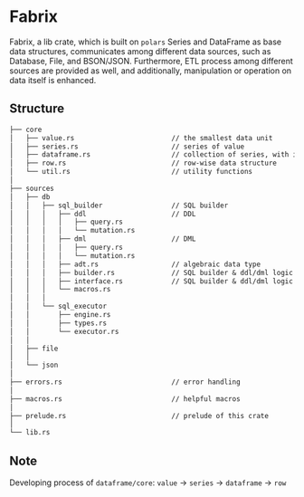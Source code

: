 # Fabrix

Fabrix, a lib crate, which is built on `polars` Series and DataFrame as base data structures, communicates among different data sources, such as Database, File, and BSON/JSON. Furthermore, ETL process among different sources are provided as well, and additionally, manipulation or operation on data itself is enhanced.

## Structure

```txt
├── core
│   ├── value.rs                        // the smallest data unit
│   ├── series.rs                       // series of value
│   ├── dataframe.rs                    // collection of series, with index series
│   ├── row.rs                          // row-wise data structure
│   └── util.rs                         // utility functions
│
├── sources
│   ├── db
│   │   ├── sql_builder                 // SQL builder
│   │   │   ├── ddl                     // DDL
│   │   │   │   ├── query.rs
│   │   │   │   └── mutation.rs
│   │   │   ├── dml                     // DML
│   │   │   │   ├── query.rs
│   │   │   │   └── mutation.rs
│   │   │   ├── adt.rs                  // algebraic data type
│   │   │   ├── builder.rs              // SQL builder & ddl/dml logic implement
│   │   │   ├── interface.rs            // SQL builder & ddl/dml logic interface
│   │   │   └── macros.rs
│   │   │
│   │   └── sql_executor
│   │       ├── engine.rs
│   │       ├── types.rs
│   │       └── executor.rs
│   │
│   ├── file
│   │
│   └── json
│
├── errors.rs                           // error handling
│
├── macros.rs                           // helpful macros
│
├── prelude.rs                          // prelude of this crate
│
└── lib.rs
```

## Note

Developing process of `dataframe/core`: `value` -> `series` -> `dataframe` -> `row`
